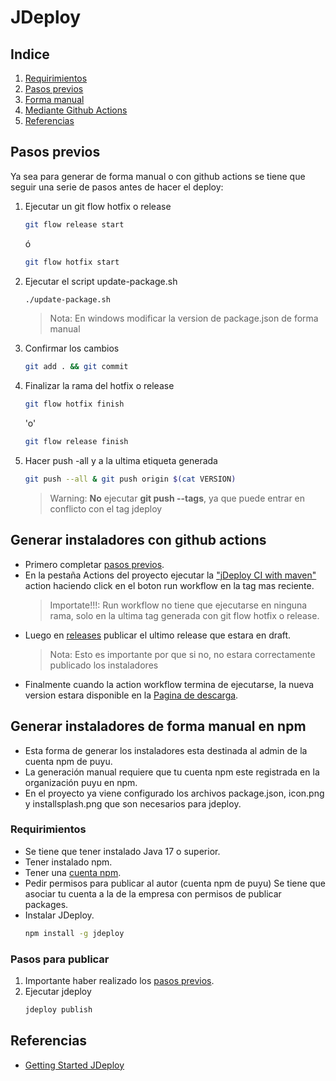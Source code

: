 # JDeploy
## Indice

1. [Requirimientos](#requirimientos)
2. [Pasos previos](#pasos-previos)
3. [Forma manual](#generar-instaladores-de-forma-manual-en-npm)
4. [Mediante Github Actions](#generar-instaladores-con-github-actions)
5. [Referencias](#referencias)

## Pasos previos
Ya sea para generar de forma manual o con github actions se tiene
que seguir una serie de pasos antes de hacer el deploy:
1. Ejecutar un git flow hotfix o release
   ```bash
   git flow release start
   ```
   ó
   ```bash
   git flow hotfix start
   ```
2. Ejecutar el script update-package.sh
   ```bash
   ./update-package.sh
   ```
   > Nota: En windows modificar la version de package.json de forma manual
3. Confirmar los cambios
   ```bash
   git add . && git commit
   ```
4. Finalizar la rama del hotfix o release
   ```bash
   git flow hotfix finish
   ```
   'o'
   ```bash
   git flow release finish
   ```
5. Hacer push -all y a la ultima etiqueta generada
   ```bash
   git push --all & git push origin $(cat VERSION)
   ```
   > Warning: **No** ejecutar **git push --tags**, ya que puede entrar en conflicto con el tag jdeploy


## Generar instaladores con github actions
* Primero completar [pasos previos](#pasos-previos).
* En la pestaña Actions del proyecto ejecutar la ["jDeploy CI with maven"](https://github.com/puyu-pe/puka-http/actions/workflows/jdeploy-manual.yml) action
haciendo click en el boton run workflow en la tag mas reciente.
  > Importate!!!: Run workflow no tiene que ejecutarse en ninguna rama, solo en la ultima tag
  > generada con git flow hotfix o release.
* Luego en [releases](https://github.com/puyu-pe/puka-http/releases) publicar el ultimo release que estara en draft.
  > Nota: Esto es importante por que si no, no estara correctamente publicado los instaladores
* Finalmente cuando la action workflow termina de ejecutarse, la nueva version estara disponible en la [Pagina de descarga](https://www.jdeploy.com/gh/puyu-pe/puka-http).

## Generar instaladores de forma manual en npm
* Esta forma de generar los instaladores esta destinada al admin de la cuenta npm de puyu.
* La generación manual requiere que tu cuenta npm este registrada en la organización puyu en npm.
* En el proyecto ya viene configurado los archivos package.json, icon.png  y installsplash.png que son necesarios para 
jdeploy.

### Requirimientos
* Se tiene que tener instalado Java 17 o superior.
* Tener instalado npm.
* Tener una [cuenta npm](https://www.npmjs.com/signup).
* Pedir permisos para publicar al autor (cuenta npm de puyu)
  Se tiene que asociar tu cuenta a la de la empresa con permisos de publicar packages.
* Instalar JDeploy.
   ```bash
   npm install -g jdeploy
   ```

### Pasos para publicar
1. Importante haber realizado los [pasos previos](#pasos-previos).
2. Ejecutar jdeploy
   ```bash
   jdeploy publish
   ```
   
## Referencias
* [Getting Started JDeploy](https://www.jdeploy.com/docs/manual/#_getting_started)
